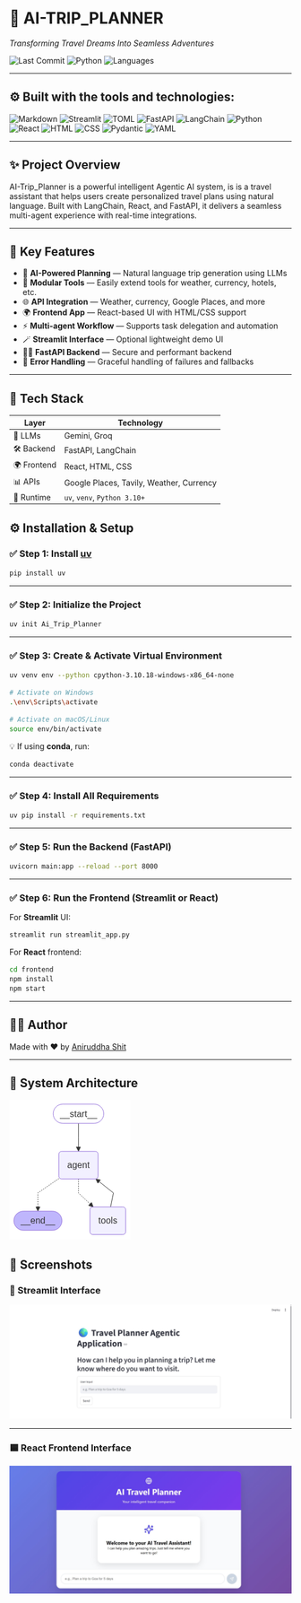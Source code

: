 # 🧠 AI-TRIP_PLANNER

_Transforming Travel Dreams Into Seamless Adventures_

![Last Commit](https://img.shields.io/github/last-commit/Aniru18/Ai-Trip_Planner?label=last%20commit)
![Python](https://img.shields.io/badge/python-100%25-blue)
![Languages](https://img.shields.io/github/languages/count/Aniru18/Ai-Trip_Planner)

---

## ⚙️ Built with the tools and technologies:

![Markdown](https://img.shields.io/badge/-Markdown-black?logo=markdown&logoColor=white)
![Streamlit](https://img.shields.io/badge/-Streamlit-ff4b4b?logo=streamlit&logoColor=white)
![TOML](https://img.shields.io/badge/-TOML-brown)
![FastAPI](https://img.shields.io/badge/-FastAPI-009688?logo=fastapi)
![LangChain](https://img.shields.io/badge/-LangChain-darkgreen)
![Python](https://img.shields.io/badge/-Python-3670A0?logo=python&logoColor=white)
![React](https://img.shields.io/badge/-React-61DAFB?logo=react&logoColor=white)
![HTML](https://img.shields.io/badge/-HTML5-E34F26?logo=html5&logoColor=white)
![CSS](https://img.shields.io/badge/-CSS3-1572B6?logo=css3&logoColor=white)
![Pydantic](https://img.shields.io/badge/-Pydantic-ea2678?logo=pydantic&logoColor=white)
![YAML](https://img.shields.io/badge/-YAML-red?logo=yaml&logoColor=white)

---

## ✨ Project Overview

AI-Trip_Planner is a powerful intelligent Agentic AI system, is is a travel assistant that helps users create personalized travel plans using natural language. Built with LangChain, React, and FastAPI, it delivers a seamless multi-agent experience with real-time integrations.

---

## 🚀 Key Features

- 🧭 **AI-Powered Planning** — Natural language trip generation using LLMs
- 🧩 **Modular Tools** — Easily extend tools for weather, currency, hotels, etc.
- 🌐 **API Integration** — Weather, currency, Google Places, and more
- 🌍 **Frontend App** — React-based UI with HTML/CSS support
- ⚡ **Multi-agent Workflow** — Supports task delegation and automation
- 🪄 **Streamlit Interface** — Optional lightweight demo UI
- 🧑‍💻 **FastAPI Backend** — Secure and performant backend
- 📜 **Error Handling** — Graceful handling of failures and fallbacks

---

## 🧩 Tech Stack

| Layer       | Technology |
|-------------|------------|
| 🧠 LLMs      | Gemini, Groq |
| 🛠️ Backend  | FastAPI, LangChain |
| 🌍 Frontend | React, HTML, CSS |
| 📊 APIs     | Google Places, Tavily, Weather, Currency |
| 🔁 Runtime  | `uv`, `venv`, `Python 3.10+` |



## ⚙️ Installation & Setup

### ✅ Step 1: Install [uv](https://github.com/astral-sh/uv)

```bash
pip install uv
```

---

### ✅ Step 2: Initialize the Project

```bash
uv init Ai_Trip_Planner
```

---

### ✅ Step 3: Create & Activate Virtual Environment

```bash
uv venv env --python cpython-3.10.18-windows-x86_64-none
```

```bash
# Activate on Windows
.\env\Scripts\activate
```

```bash
# Activate on macOS/Linux
source env/bin/activate
```

💡 If using **conda**, run:

```bash
conda deactivate
```

---

### ✅ Step 4: Install All Requirements

```bash
uv pip install -r requirements.txt
```
---

### ✅ Step 5: Run the Backend (FastAPI)

```bash
uvicorn main:app --reload --port 8000
```

---

### ✅ Step 6: Run the Frontend (Streamlit or React)

For **Streamlit** UI:

```bash
streamlit run streamlit_app.py
```

For **React** frontend:

```bash
cd frontend
npm install
npm start
```


---

## 👨‍💻 Author

Made with ❤️ by [Aniruddha Shit](https://github.com/Aniru18)

---
## 🧠 System Architecture

![Architecture Diagram](./my_graph.png)

## 📸 Screenshots

### 🔷 Streamlit Interface

![Streamlit UI](./assets/streamlit.jpg)

---

### 🟦 React Frontend Interface

![React UI](./assets/react.jpg)



